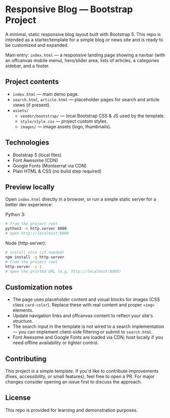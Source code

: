 # Responsive Blog — Bootstrap Project

A minimal, static responsive blog layout built with Bootstrap 5. This repo is intended as a starter/template for a simple blog or news site and is ready to be customized and expanded.

Main entry: `index.html` — a responsive landing page showing a navbar (with an offcanvas mobile menu), hero/slider area, lists of articles, a categories sidebar, and a footer.

## Project contents

- `index.html` — main demo page.
- `search.html`, `article.html` — placeholder pages for search and article views (if present).
- `assets/`
  - `vendor/bootstrap/` — local Bootstrap CSS & JS used by the template.
  - `style/style.css` — project custom styles.
  - `images/` — image assets (logo, thumbnails).

## Technologies

- Bootstrap 5 (local files)
- Font Awesome (CDN)
- Google Fonts (Montserrat via CDN)
- Plain HTML & CSS (no build step required)

## Preview locally

Open `index.html` directly in a browser, or run a simple static server for a better dev experience:

Python 3:

```bash
# from the project root
python3 -m http.server 8000
# open http://localhost:8000
```

Node (http-server):

```bash
# install once (if needed)
npm install -g http-server
# from the project root
http-server -c-1
# open the printed URL (e.g. http://localhost:8080)
```

## Customization notes

- The page uses placeholder content and visual blocks for images (CSS class `card-color`). Replace these with real content and proper `<img>` elements.
- Update navigation links and offcanvas content to reflect your site's structure.
- The search input in the template is not wired to a search implementation — you can implement client-side filtering or submit to `search.html`.
- Font Awesome and Google Fonts are loaded via CDN; host locally if you need offline availability or tighter control.

## Contributing

This project is a simple template. If you'd like to contribute improvements (fixes, accessibility, or small features), feel free to open a PR. For major changes consider opening an issue first to discuss the approach.

## License

This repo is provided for learning and demonstration purposes.
